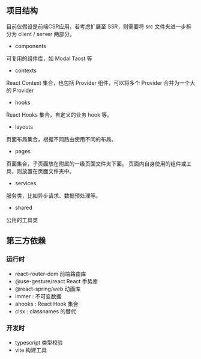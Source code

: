 


## 项目结构

目前仅假设是前端CSR应用，若考虑扩展至 SSR，则需要将 src 文件夹进一步拆分为 client / server 两部分。

- components

可复用的组件库，如 Modal Taost 等

- contexts

React Context 集合，也包括 Provider 组件，可以将多个 Provider 合并为一个大的 Provider

- hooks

React Hooks 集合，自定义的业务 hook 等。

- layouts

页面布局集合，根据不同路由使用不同的布局。

- pages

页面集合，子页面放在附属的一级页面文件夹下面。
页面内自身使用的组件或工具，则放置在页面文件夹中。

- services

服务类，比如异步请求、数据预处理等。

- shared

公用的工具类


## 第三方依赖

### 运行时

- react-router-dom 前端路由库
- @use-gesture/react  React 手势库
- @react-spring/web  动画库
- immer : 不可变数据
- ahooks : React Hook 集合
- clsx : classnames 的替代

### 开发时

- typescript 类型校验
- vite 构建工具